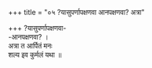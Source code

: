 +++
title = "०५ ?यासुपर्णापक्षणवा आनपक्षणवा? अत्रा"

+++
?यासुपर्णापक्षणवा-  
-आनपक्षणवा? ।  
अत्रा त आर्पितं मनः  
शल्य इव कुर्मलं यथा ॥